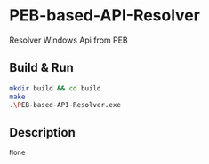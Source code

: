 # PEB-based-API-Resolver

Resolver Windows Api from PEB

## Build & Run

```bash
mkdir build && cd build
make
.\PEB-based-API-Resolver.exe
```

## Description

`None`
